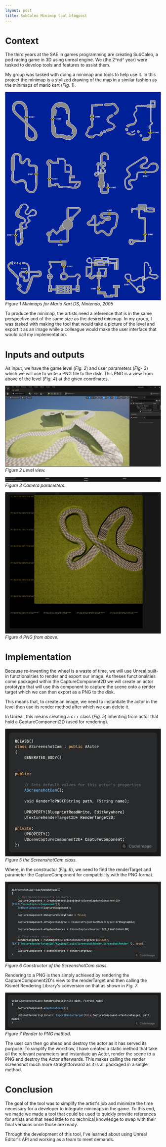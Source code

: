 ```yaml
---
layout: post
title: SubCaleo Minimap tool blogpost
---
```

# Context

The third years at the SAE in games programming are creating SubCaleo, a
pod racing game in 3D using unreal engine. We (the 2^nd^ year) were
tasked to develop tools and features to assist them.

My group was tasked with doing a minimap and tools to help use it. In
this project the minimap is a stylized drawing of the map in a similar
fashion as the minimaps of mario kart (_Fig. 1_).

![](/images/Blog1.png)<br/>
_Figure 1 Minimaps for Mario Kart DS, Nintendo, 2005_

To produce the minimap, the artists need a reference that is in the same
perspective and of the same size as the desired minimap. In my group, I
was tasked with making the tool that would take a picture of the level
and export it as an image while a colleague would make the user
interface that would call my implementation.

# Inputs and outputs

As input, we have the game level (_Fig. 2_) and user parameters (_Fig- 3_)
which we will use to write a PNG file to the disk. This PNG is a view
from above of the level (_Fig. 4_) at the given coordinates.

![](/images/Blog2.png)<br/>
_Figure 2 Level view._

![](/images/Blog3.png)<br/>
_Figure 3 Camera parameters._

![](/images/Blog4.png)<br/>
_Figure 4 PNG from above._

# Implementation

Because re-inventing the wheel is a waste of time, we will use Unreal
built-in functionalities to render and export our image. As theses
functionalities come packaged within the CaptureComponent2D we will
create an actor prototype that will use this component to capture the
scene onto a render target which we can then export as a PNG to the
disk.

This means that, to create an image, we need to instantiate the actor in
the level then use its render method after which we can delete it.

In Unreal, this means creating a c++ class (_Fig. 5_) inheriting from actor that
hold a CaptureComponent2D (used for rendering).

![](/images/Blog5.png)<br/>
_Figure 5 the ScreenshotCam class._

Where, in the constructor (_Fig. 6_), we need to find the renderTarget and
parameter the CaptureComponent for compatibility with the PNG format.

![](/images/Blog6.png)<br/>
_Figure 6 Constructor of the ScreenshotCam class._

Rendering to a PNG is then simply achieved by rendering the
CaptureComponent2D's view to the renderTarget and then calling the
Kismet Rendering Library's conversion on that as shown in _Fig. 7_.

![](/images/Blog7.png)<br/>
_Figure 7 Render to PNG method._

The user can then go ahead and destroy the actor as it has served its
purpose. To simplify the workflow, I have created a static method that
take all the relevant parameters and instantiate an Actor, render the
scene to a PNG and destroy the Actor afterwards. This makes calling the
render screenshot much more straightforward as it is all packaged in a
single method.

#  Conclusion

The goal of the tool was to simplify the artist's job and minimize the
time necessary for a developer to integrate minimaps in the game. To
this end, we made we made a tool that could be used to quickly provide
references for artists and that need little to no technical knowledge to
swap with their final versions once those are ready.

Through the development of this tool, I've learned about using Unreal
Editor's API and working as a team to meet demands.
